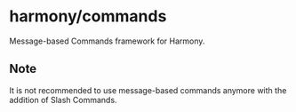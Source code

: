 # harmony/commands

Message-based Commands framework for Harmony.

## Note

It is not recommended to use message-based commands anymore with the addition of Slash Commands.
